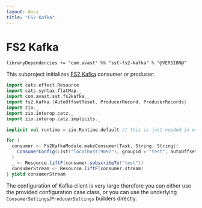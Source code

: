 ```yaml
---
layout: docs
title: "FS2 Kafka"
---
```


# FS2 Kafka

`libraryDependencies += "com.avast" %% "sst-fs2-kafka" % "@VERSION@"`

This subproject initializes [FS2 Kafka](https://github.com/fd4s/fs2-kafka) consumer or producer:

```scala mdoc:silent
import cats.effect.Resource
import cats.syntax.flatMap._
import com.avast.sst.fs2kafka._
import fs2.kafka.{AutoOffsetReset, ProducerRecord, ProducerRecords}
import zio._
import zio.interop.catz._
import zio.interop.catz.implicits._

implicit val runtime = zio.Runtime.default // this is just needed in example

for {
  consumer <- Fs2KafkaModule.makeConsumer[Task, String, String](
    ConsumerConfig(List("localhost:9092"), groupId = "test", autoOffsetReset = AutoOffsetReset.Earliest)
  )
  _ <- Resource.liftF(consumer.subscribeTo("test"))
  consumerStream <- Resource.liftF(consumer.stream)
} yield consumerStream
```

The configuration of Kafka client is very large therefore you can either use the provided configuration case class, or you can use the underlying
`ConsumerSettings`/`ProducerSettings` builders directly. 
